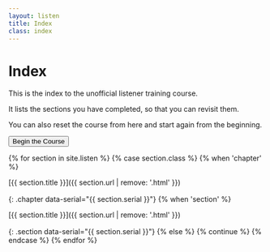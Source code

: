 ```yaml
---
layout: listen
title: Index
class: index
---
```

# Index

This is the index to the unofficial listener training course.

It lists the sections you have completed, so that you can revisit them.

You can also reset the course from here and start again from the beginning.

<button onclick="nextpage()">Begin the Course</button>

<style>
h4 {font-weight: 400; margin: 0; line-height: 1.35em;}
h4.section {margin-left: 2em;}
h4.chapter {font-weight: 500; margin-top: 1ex;}
h4 a {text-decoration: none;}
h4 a:hover {text-decoration: underline;}
</style>

{% for section in site.listen %}
  {% case section.class %}
    {% when 'chapter' %}
#### [{{ section.title }}]({{ section.url | remove: '.html' }})
{: .chapter data-serial="{{ section.serial }}"}
    {% when 'section' %}
#### [{{ section.title }}]({{ section.url | remove: '.html' }})
{: .section data-serial="{{ section.serial }}"}
    {% else %}
      {% continue %}
  {% endcase %}
{% endfor %}
